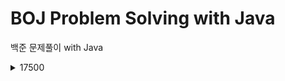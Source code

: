 # BOJ Problem Solving with Java
백준 문제풀이 with Java

<details>
  <summary>17500</summary>
  17509 [링크](https://github.com/JunInMay/BOJProblemSolvingJava/blob/97b16993e65b0ff59a228d6f08c1f317e7f28834/src/problems/from/number17500/Baekjoon_17509.java)  
  17554 [링크](https://github.com/JunInMay/BOJProblemSolvingJava/blob/82eabf3f777d901d981cd52ffb3ae0572591b127/src/problems/from/number17500/Baekjoon_17554.java)
  
</details>
